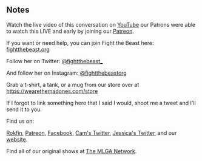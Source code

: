 ## Notes

Watch the live video of this conversation on [YouTube](https://youtu.be/0myMhhgcnYI) our Patrons were able to watch this LIVE and early by joining our [Patreon](https://www.patreon.com/TheMadOnes).

If you want or need help, you can join Fight the Beast here: [fightthebeast.org](https://fightthebeast.org/)

Follow her on Twitter: [@fightthebeast_](https://twitter.com/fightthebeast_)

And follow her on Instagram: [@fightthebeastorg](https://instagram.com/fightthebeastorg)

Grab a t-shirt, a tank, or a mug from our store over at https://wearethemadones.com/store

If I forgot to link something here that I said I would, shoot me a tweet and I'll send it to you.

Find us on:

[Rokfin](https://rokfin.com/TheMadOnes), [Patreon](https://patreon.com/TheMadOnes), [Facebook](https://www.facebook.com/WeAreTheMad/), [Cam's Twitter](https://twitter.com/CamHarless), [Jessica's Twitter](https://twitter.com/soupcanarchist), and our [website](http://wearethemad.com).

Find all of our original shows at [The MLGA Network](https://mlganetwork.com).
